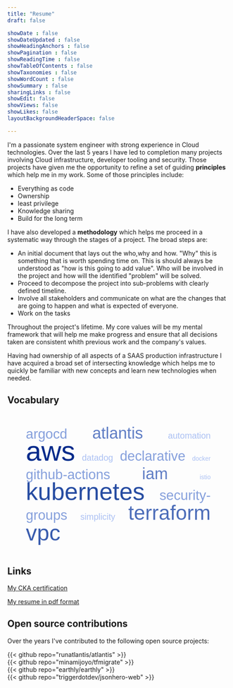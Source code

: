 ```yaml
---
title: "Resume"
draft: false

showDate : false
showDateUpdated : false
showHeadingAnchors : false
showPagination : false
showReadingTime : false
showTableOfContents : false
showTaxonomies : false 
showWordCount : false
showSummary : false
sharingLinks : false
showEdit: false
showViews: false
showLikes: false
layoutBackgroundHeaderSpace: false

---
```



I'm a passionate system engineer with strong experience in Cloud technologies. Over the last 5 years I have led to completion
many projects involving Cloud infrastructure, developer tooling and security. Those projects have given me the opportunity to 
refine a set of guiding **principles** which help me in my work. Some of those principles include:
- Everything as code
- Ownership
- least privilege
- Knowledge sharing
- Build for the long term

I have also developed a **methodology** which helps me proceed in a systematic way through the stages of a project. The broad steps are:
- An initial document that lays out the who,why and how. "Why" this is something that is worth spending time on. This is should always
be understood as "how is this going to add value". Who will be involved in the project and how will the identified "problem" will be solved.
- Proceed to decompose the project into sub-problems with clearly defined timeline.
- Involve all stakeholders and communicate on what are the changes that are going to happen and what is expected of everyone.
- Work on the tasks

Throughout the project's lifetime. My core values will be my mental framework that will help me make progress and ensure that all
decisions taken are consistent whith previous work and the company's values.

Having had ownership of all aspects of a SAAS production infrastructure I have acquired a broad set of intersecting knowledge which helps
me to quickly be familiar with new concepts and learn new technologies when needed.

## Vocabulary

<style type="text/css"><!-- #htmltagcloud{

/******************************************
 * CUSTOMIZE CLOUD CSS BELOW (optional)
 */
	font-size: 100%;
	width: auto;		/* auto or fixed width, e.g. 500px   */
	font-family:'lucida grande','trebuchet ms',arial,helvetica,sans-serif;
	margin:1em 1em 0 1em;
	padding:2em; 
/******************************************
 * END CUSTOMIZE
 */

}#htmltagcloud{line-height:2.4em;word-spacing:normal;letter-spacing:normal;text-transform:none;text-align:justify;text-indent:0}#htmltagcloud a:link{text-decoration:none}#htmltagcloud a:visited{text-decoration:none}#htmltagcloud a:hover{color:white;background-color:#05f}#htmltagcloud a:active{color:white;background-color:#03d}.wrd{padding:0;position:relative}.wrd a{text-decoration:none}.tagcloud0{font-size:1.0em;color:#ACC1F3;z-index:10}.tagcloud0 a{color:#ACC1F3}.tagcloud1{font-size:1.4em;color:#ACC1F3;z-index:9}.tagcloud1 a{color:#ACC1F3}.tagcloud2{font-size:1.8em;color:#86A0DC;z-index:8}.tagcloud2 a{color:#86A0DC}.tagcloud3{font-size:2.2em;color:#86A0DC;z-index:7}.tagcloud3 a{color:#86A0DC}.tagcloud4{font-size:2.6em;color:#607EC5;z-index:6}.tagcloud4 a{color:#607EC5}.tagcloud5{font-size:3.0em;color:#607EC5;z-index:5}.tagcloud5 a{color:#607EC5}.tagcloud6{font-size:3.3em;color:#4C6DB9;z-index:4}.tagcloud6 a{color:#4C6DB9}.tagcloud7{font-size:3.6em;color:#395CAE;z-index:3}.tagcloud7 a{color:#395CAE}.tagcloud8{font-size:3.9em;color:#264CA2;z-index:2}.tagcloud8 a{color:#264CA2}.tagcloud9{font-size:4.2em;color:#133B97;z-index:1}.tagcloud9 a{color:#133B97}.tagcloud10{font-size:4.5em;color:#002A8B;z-index:0}.tagcloud10 a{color:#002A8B}.freq{font-size:10pt !important;color:#bbb}#credit{text-align:center;color:#333;margin-bottom:0.6em;font:0.7em 'lucida grande',trebuchet,'trebuchet ms',verdana,arial,helvetica,sans-serif}#credit a:link{color:#777;text-decoration:none}#credit a:visited{color:#777;text-decoration:none}#credit a:hover{color:white;background-color:#05f}#credit a:active{text-decoration:underline}// -->
</style>

<div id="htmltagcloud"> <span id="0" class="wrd tagcloud3"><a href="#tagcloud">argocd</a></span> <span id="1" class="wrd tagcloud4"><a href="#tagcloud">atlantis</a></span> <span id="2" class="wrd tagcloud1"><a href="#tagcloud">automation</a></span> <span id="3" class="wrd tagcloud10"><a href="#tagcloud">aws</a></span> <span id="4" class="wrd tagcloud1"><a href="#tagcloud">datadog</a></span> <span id="5" class="wrd tagcloud3"><a href="#tagcloud">declarative</a></span> <span id="6" class="wrd tagcloud0"><a href="#tagcloud">docker</a></span> <span id="7" class="wrd tagcloud3"><a href="#tagcloud">github-actions</a></span> <span id="8" class="wrd tagcloud4"><a href="#tagcloud">iam</a></span> <span id="9" class="wrd tagcloud0"><a href="#tagcloud">istio</a></span> <span id="10" class="wrd tagcloud8"><a href="#tagcloud">kubernetes</a></span> <span id="11" class="wrd tagcloud3"><a href="#tagcloud">security-groups</a></span> <span id="12" class="wrd tagcloud1"><a href="#tagcloud">simplicity</a></span> <span id="13" class="wrd tagcloud6"><a href="#tagcloud">terraform</a></span> <span id="14" class="wrd tagcloud7"><a href="#tagcloud">vpc</a></span> </div>


## Links

[My CKA certification](./david-haven-cka.pdf)

[My resume in pdf format](./david-haven-resume.pdf)
## Open source contributions

Over the years I've contributed to the following open source projects:

{{< github repo="runatlantis/atlantis" >}}
</br>
{{< github repo="minamijoyo/tfmigrate" >}}
</br>
{{< github repo="earthly/earthly" >}}
</br>
{{< github repo="triggerdotdev/jsonhero-web" >}}